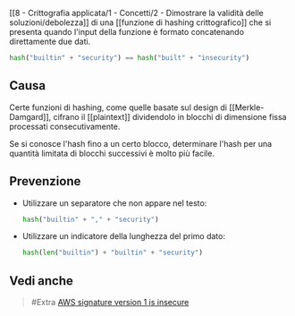 [[8 - Crittografia applicata/1 - Concetti/2 - Dimostrare la validità delle soluzioni/debolezza]] di una [[funzione di hashing crittografico]] che si presenta quando l'input della funzione è formato concatenando direttamente due dati.

```python
hash("builtin" + "security") == hash("built" + "insecurity")
```

## Causa

Certe funzioni di hashing, come quelle basate sul design di [[Merkle-Damgard]], cifrano il [[plaintext]] dividendolo in blocchi di dimensione fissa processati consecutivamente.

Se si conosce l'hash fino a un certo blocco, determinare l'hash per una quantità limitata di blocchi successivi è molto più facile.

## Prevenzione

- Utilizzare un separatore che non appare nel testo:
	```python
	hash("builtin" + "," + "security")
	```

- Utilizzare un indicatore della lunghezza del primo dato:
	```python
	hash(len("builtin") + "builtin" + "security")
	```

## Vedi anche

> #Extra [AWS signature version 1 is insecure](http://www.daemonology.net/blog/2008-12-18-AWS-signature-version-1-is-insecure.html)